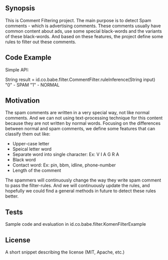 ## Synopsis

This is Comment Filtering project. The main purpose is to detect Spam comments - which is advertising comments. These comments usually have common content about ads, use some special black-words and the variants of these black-words. And based on these features, the project define some rules to filter out these comments.

## Code Example
Simple API:

String result = id.co.babe.filter.CommentFilter.ruleInference(String input)
"0" - SPAM
"1" - NORMAL

## Motivation

The spam comments are written in a very special way, not like normal comments. And we can not using text-processing technique for this content because they are not written by normal words. Focusing on the differences between normal and spam comments, we define some features that can classify them out like:
- Upper-case letter
- Speical letter word
- Separate word into single character: Ex: V I A G R A
- Black word
- Contact word: Ex: pin, bbm, idline, phone-number
- Length of the comment

The spammers will continuously change the way they write spam comment to pass the filter-rules. And we will continuously update the rules, and hopefully we could find a general methods in future to detect these rules better.

## Tests

Sample code and evaluation in id.co.babe.filter.KomenFilterExample

## License

A short snippet describing the license (MIT, Apache, etc.)

